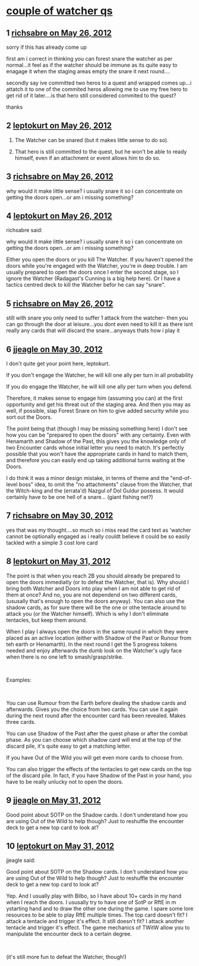 # [couple of watcher qs](https://community.fantasyflightgames.com/topic/65115-couple-of-watcher-qs/)

## 1 [richsabre on May 26, 2012](https://community.fantasyflightgames.com/topic/65115-couple-of-watcher-qs/?do=findComment&comment=636261)

sorry if this has already come up

first am i correct in thinking you can forest snare the watcher as per normal…it feel as if the watcher should be immune as its quite easy to enagage it when the staging areas empty the snare it next round….

secondly say ive committed two heros to a quest and wrapped comes up…i attatch it to one of the commited heros allowing me to use my free hero to get rid of it later….is that hero still considered commited to the quest?

thanks

## 2 [leptokurt on May 26, 2012](https://community.fantasyflightgames.com/topic/65115-couple-of-watcher-qs/?do=findComment&comment=636323)

1) The Watcher can be snared (but it makes little sense to do so).

2) That hero is still committed to the quest, but he won't be able to ready himself, even if an attachment or event allows him to do so.

## 3 [richsabre on May 26, 2012](https://community.fantasyflightgames.com/topic/65115-couple-of-watcher-qs/?do=findComment&comment=636392)

why would it make little sense? i usually snare it so i can concentrate on getting the doors open…or am i missing something?

## 4 [leptokurt on May 26, 2012](https://community.fantasyflightgames.com/topic/65115-couple-of-watcher-qs/?do=findComment&comment=636419)

richsabre said:

why would it make little sense? i usually snare it so i can concentrate on getting the doors open…or am i missing something?



Either you open the doors or you kill The Watcher. If you haven't opened the doors while you're engaged with the Watcher, you're in deep trouble. I am usually prepared to open the doors once I enter the second stage, so I ignore the Watcher (Radagast's Cunning is a big help here). Or I have a tactics centred deck to kill the Watcher befor he can say "snare".

## 5 [richsabre on May 26, 2012](https://community.fantasyflightgames.com/topic/65115-couple-of-watcher-qs/?do=findComment&comment=636421)

still with snare you only need to suffer 1 attack from the watcher- then you can go through the door at leisure…you dont even need to kill it as there isnt really any cards that will discard the snare…anyways thats how i play it

## 6 [jjeagle on May 30, 2012](https://community.fantasyflightgames.com/topic/65115-couple-of-watcher-qs/?do=findComment&comment=637660)

I don't quite get your point here, leptokurt.

If you don't engage the Watcher, he will kill one ally per turn in all probability

If you do engage the Watcher, he will kill one ally per turn when you defend.

Therefore, it makes sense to engage him (assuming you can) at the first opportunity and get his threat out of the staging area. And then you may as well, if possible, slap Forest Snare on him to give added security while you sort out the Doors.

The point being that (though I may be missing something here) I don't see how you can be "prepared to open the doors" with any certainty. Even with Henamarth and Shadow of the Past, this gives you the knowledge only of two Encounter cards whose initial letter you need to match. It's perfectly possible that you won't have the appropriate cards in hand to match them, and therefore you can easily end up taking additional turns waiting at the Doors.

I do think it was a minor design mistake, in terms of theme and the "end-of-level boss" idea, to omit the "no attachments" clause from the Watcher, that the Witch-king and the (errata'd) Nazgul of Dol Guldur possess. It would certainly have to be one hell of a snare… (giant fishing net?)

## 7 [richsabre on May 30, 2012](https://community.fantasyflightgames.com/topic/65115-couple-of-watcher-qs/?do=findComment&comment=637698)

yes that was my thought….so much so i miss read the card text as 'watcher cannot be optionally engaged as i really couldt believe it could be so easily tackled with a simple 3 cost lore card

## 8 [leptokurt on May 31, 2012](https://community.fantasyflightgames.com/topic/65115-couple-of-watcher-qs/?do=findComment&comment=638512)

The point is that when you reach 2B you should already be prepared to open the doors immediatly (or to defeat the Watcher, that is). Why should I bring both Watcher and Doors into play when I am not able to get rid of them at once? And no, you are not dependend on two different cards, (ususally that's enough to open the doors anyway). You can also use the shadow cards, as for sure there will be the one or othe tentacle around to attack you (or the Watcher himself). Which is why I don't eliminate tentacles, but keep them around.

When I play I always open the doors in the same round in which they were placed as an active location (either with Shadow of the Past or Runour from teh earth or Henamarth). In the next round I get the 5 progress tokens needed and enjoy afterwards the dumb look on the Watcher's ugly face when there is no one left to smash/grasp/strike.

 

Examples:

 

You can use Rumour from the Earth before dealing the shadow cards and afterwards. Gives you the choice from two cards. You can use it again during the next round after the encounter card has been revealed. Makes three cards.

You can use Shadow of the Past after the quest phase or after the combat phase. As you can choose which shadow card will end at the top of the discard pile, it's quite easy to get a matching letter.

If you have Out of the Wild you will get even more cards to choose from.

You can also trigger the effects of the tentacles to get new cards on the top of the discard pile. In fact, if you have Shadow of the Past in your hand, you have to be really unlucky not to open the doors.

## 9 [jjeagle on May 31, 2012](https://community.fantasyflightgames.com/topic/65115-couple-of-watcher-qs/?do=findComment&comment=638520)

Good point about SOTP on the Shadow cards. I don't understand how you are using Out of the Wild to help though? Just to reshuffle the encounter deck to get a new top card to look at?

## 10 [leptokurt on May 31, 2012](https://community.fantasyflightgames.com/topic/65115-couple-of-watcher-qs/?do=findComment&comment=638699)

jjeagle said:

Good point about SOTP on the Shadow cards. I don't understand how you are using Out of the Wild to help though? Just to reshuffle the encounter deck to get a new top card to look at?



Yep. And I usually play with Bilbo, so I have about 10+ cards in my hand when I reach the doors. I ususally try to have one of SotP or RftE in m ystarting hand and to draw the other one during the game. I spare some lore resources to be able to play RftE multiple times. The top card doesn't fit? I attack a tentacle and trigger it's effect. It still doesn't fit? I attack another tentacle and trigger it's effect. The game mechanics of TWitW allow you to manipulate the encounter deck to a certain degree.

 

(it's still more fun to defeat the Watcher, though!)

